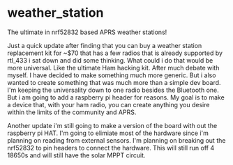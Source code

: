 # weather_station

The ultimate in nrf52832 based APRS weather stations! 

Just a quick update after finding that you can buy a weather station replacement kit for ~$70 that has a few radios that is already supported by rtl_433 i sat down and did some thinking. What could i do that would be more universal. Like the ultimate Ham hacking kit. After much debate with myself. I have decided to make something much more generic.  But i also wanted to create something that was much more than a simple dev board. I'm keeping the universality down to one radio besides the Bluetooth one. But i am going to add a raspberry pi header for reasons. My goal is to make a device that, with your ham radio, you can create anything you desire within the limits of the community and APRS.


Another update i'm still going to make a version of the board with out the raspberry pi HAT. I'm going to elimiate most of the hardware since i'm planning on reading from external sensors. I'm planning on breaking out the nrf52832 to pin headers to connect the hardware. This will still run off 4 18650s and will still have the solar MPPT circuit. 
